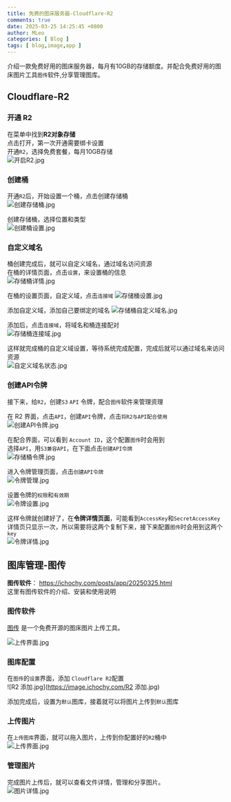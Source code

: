 ```yaml
---
title: 免费的图床服务器-Cloudflare-R2
comments: true
date: 2025-03-25 14:25:45 +0800
author: MLeo
categories: [ Blog ]
tags: [ blog,image,app ]
---
```


介绍一款免费好用的图床服务器，每月有10GB的存储额度。并配合免费好用的图床图片工具`图传`软件,分享管理图库。

## Cloudflare-R2
### 开通 R2
在菜单中找到**R2对象存储**  
点击打开，第一次开通需要绑卡设置   
开通`R2`，选择免费套餐，每月10GB存储  
![开启R2.jpg](https://image.ichochy.com/开启R2.jpg)  

### 创建桶
开通`R2`后，开始设置一个桶，点击创建存储桶  
![创建存储桶.jpg](https://image.ichochy.com/创建存储桶.jpg)

创建存储桶，选择位置和类型  
![创建桶设置.jpg](https://image.ichochy.com/创建桶设置.jpg)


### 自定义域名
桶创建完成后，就可以自定义域名，通过域名访问资源   
在桶的详情页面，点击`设置`，来设置桶的信息  
![存储桶详情.jpg](https://image.ichochy.com/存储桶详情.jpg)  

在桶的设置页面，自定义域，点击`连接域`
![存储桶设置.jpg](https://image.ichochy.com/存储桶设置.jpg)  

添加自定义域，添加自己要绑定的域名 
![存储桶自定义域名.jpg](https://image.ichochy.com/存储桶自定义域名.jpg)

添加后，点击`连接域`，将域名和桶连接配对  
![存储桶连接域.jpg](https://image.ichochy.com/存储桶连接域.jpg)

这样就完成桶的自定义域设置，等待系统完成配置，完成后就可以通过域名来访问资源     
![自定义域名状态.jpg](https://image.ichochy.com/自定义域名状态.jpg)  

### 创建API令牌
接下来，给`R2`，创建`S3` `API` 令牌，配合`图传`软件来管理资理  

在 R2 界面，点击`API`，创建`API`令牌，点击`将R2与API配合使用`  
![创建API令牌.jpg](https://image.ichochy.com/创建API令牌.jpg)

在配合界面，可以看到 `Account ID`，这个配置`图传`时会用到  
选择`API`，用`S3兼容API`，在下面点击`创建API令牌`  
![存储桶令牌.jpg](https://image.ichochy.com/存储桶令牌.jpg)

进入令牌管理页面，点击`创建API令牌`  
![令牌管理.jpg](https://image.ichochy.com/令牌管理.jpg)  

设置令牌的`权限`和`有效期`  
![令牌设置.jpg](https://image.ichochy.com/令牌设置.jpg)  

这样令牌就创建好了，在**令牌详情页面**，可能看到`AccessKey`和`SecretAccessKey`  
详情页只显示一次，所以需要将这两个复制下来，接下来配置`图传`时会用到这两个`key`  
![令牌详情.jpg](https://image.ichochy.com/令牌详情.jpg)  


## 图库管理-图传
**图传软件**： https://ichochy.com/posts/app/20250325.html    
这里有图传软件的介绍、安装和使用说明   

### 图传软件
[图传](https://file.ichochy.com/iUploader.zip) 是一个免费开源的图床图片上传工具。  

![上传界面.jpg](https://image.ichochy.com/iUploader/上传界面.jpg)

### 图库配置
在`图传`的`设置`界面，添加 `Cloudflare R2`配置  
![R2 添加.jpg](https://image.ichochy.com/R2 添加.jpg)

添加完成后，设置为`默认`图库，接着就可以将图片上传到`默认`图库  

### 上传图片
在`上传图库`界面，就可以拖入图片，上传到你配置好的`R2`桶中  
![上传界面.jpg](https://image.ichochy.com/iUploader/上传界面.jpg)  

### 管理图片
完成图片上传后，就可以查看文件详情，管理和分享图片。   
![图片详情.jpg](https://image.ichochy.com/图片详情.jpg)  






